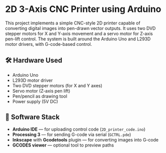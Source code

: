 # 2D 3-Axis CNC Printer using Arduino

This project implements a simple CNC-style 2D printer capable of converting digital images into pen-drawn vector outputs. It uses two DVD stepper motors for X and Y-axis movement and a servo motor for Z-axis pen-lift control. The system is built around the Arduino Uno and L293D motor drivers, with G-code-based control.

## 🛠️ Hardware Used
- Arduino Uno
- L293D motor driver
- Two DVD stepper motors (for X and Y axes)
- Servo motor (Z-axis pen lift)
- Pen/pencil as drawing tool
- Power supply (5V DC)

## 🧠 Software Stack
- **Arduino IDE** — for uploading control code (`2D_printer_code.ino`)
- **Processing 3** — for sending G-code via serial (`GCTRL.pde`)
- **Inkscape** with **Gcodetools** plugin — for converting images into G-code
- **GCODES viewer** — optional tool to preview paths


